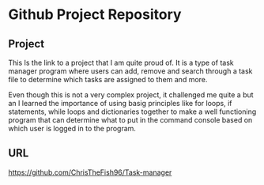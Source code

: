# Github Project Repository

## Project
This Is the link to a project that I am quite proud of. It is a type of task manager program where users can add, remove and search through a task file to determine which tasks are assigned to them and more.

Even though this is not a very complex project, it challenged me quite a but an I learned the importance of using basig principles like for loops, if statements, while loops and dictionaries together to make a well functioning program that can determine what to put in the command console based on which user is logged in to the program.

## URL
https://github.com/ChrisTheFish96/Task-manager
